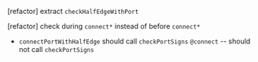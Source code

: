 [refactor] extract `checkHalfEdgeWithPort`

[refactor] check during `connect*` instead of before `connect*`

- `connectPortWithHalfEdge` should call `checkPortSigns`
  `@connect` -- should not call `checkPortSigns`
